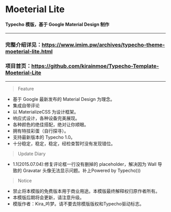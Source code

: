 # Moeterial Lite
#### Typecho 模版，基于 Google Material Design 制作

---------

### 完整介绍详见：https://www.imim.pw/archives/typecho-theme-moeterial-lite.html

### 项目首页：https://github.com/kirainmoe/Typecho-Template-Moeterial-Lite

---------

> Feature

 - 基于 Google 最新发布的 Material Design 为理念。
 - 集成自带评论
 - 以 MaterializeCSS 为设计框架。
 - 响应式设计，各种设备完美展现。
 - 各种颜色的绝佳搭配，绝对让你顺眼。
 - 拥有特技彩蛋（自行探寻）。
 - 支持最新版本的 Typecho 1.0。
 - 十分稳定，稳定，稳定，经检查暂时没有发现错位。

> Update Diary

 - 1.1(2015.07.04):修复评论框一行没有删掉的 placeholder，解决因为 Wall 导致的 Gravatar 头像无法显示问题。补上Powered by Typecho)))

 > Notice

  - 禁止将本模版的免费版本用于商业用途。本模版最终解释权归原作者所有。
  - 本模版后期将会更新，请注意升级。
  - 模版作者：Kira_吟梦。请不要去除模版版权和Typecho驱动标志。